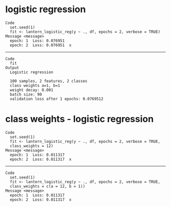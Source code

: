 # logistic regression

    Code
      set.seed(1)
      fit <- lantern_logistic_reg(y ~ ., df, epochs = 2, verbose = TRUE)
    Message <message>
      epoch: 1 	Loss: 0.076951 
      epoch: 2 	Loss: 0.076951  x 

---

    Code
      fit
    Output
      Logistic regression
      
      100 samples, 2 features, 2 classes 
      class weights a=1, b=1 
      weight decay: 0.001 
      batch size: 90 
      validation loss after 1 epochs: 0.0769512 

# class weights - logistic regression

    Code
      set.seed(1)
      fit <- lantern_logistic_reg(y ~ ., df, epochs = 2, verbose = TRUE,
      class_weights = 12)
    Message <message>
      epoch: 1 	Loss: 0.011317 
      epoch: 2 	Loss: 0.011317  x 

---

    Code
      set.seed(1)
      fit <- lantern_logistic_reg(y ~ ., df, epochs = 2, verbose = TRUE,
      class_weights = c(a = 12, b = 1))
    Message <message>
      epoch: 1 	Loss: 0.011317 
      epoch: 2 	Loss: 0.011317  x 


